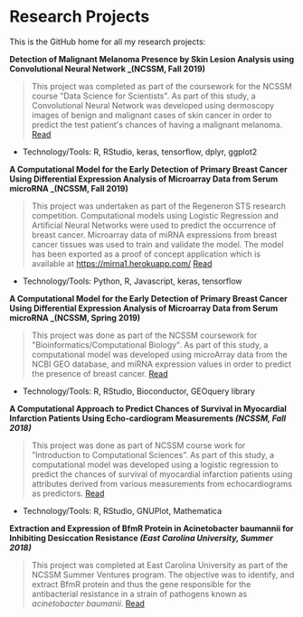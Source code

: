 # Research Projects

This is the GitHub home for all my research projects:

**Detection of Malignant Melanoma Presence by Skin Lesion Analysis using Convolutional Neural Network _(NCSSM, Fall 2019)**
> This project was completed as part of the coursework for the NCSSM course "Data Science for Scientists". As part of this study, a Convolutional Neural Network was developed using dermoscopy images of benign and malignant cases of skin cancer in order to predict the test patient's chances of having a malignant melanoma. [Read](DataScienceCNN.pdf)
 * Technology/Tools: R, RStudio, keras, tensorflow, dplyr, ggplot2

**A Computational Model for the Early Detection of Primary Breast Cancer Using Differential Expression Analysis of Microarray Data from Serum microRNA _(NCSSM, Fall 2019)**
> This project was undertaken as part of the Regeneron STS research competition. Computational models using Logistic Regression and Artificial Neural Networks were used to predict the occurrence of breast cancer. Microarray data of miRNA expressions from breast cancer tissues was used to train and validate the model. The model has been exported as a proof of concept application which is available at https://mirna1.herokuapp.com/ [Read](Regeneron_STS.pdf)
 * Technology/Tools: Python, R, Javascript, keras, tensorflow

**A Computational Model for the Early Detection of Primary Breast Cancer Using Differential Expression Analysis of Microarray Data from Serum microRNA _(NCSSM, Spring 2019)**
> This project was done as part of the NCSSM coursework for "Bioinformatics/Computational Biology". As part of this study, a computational model was developed using microArray data from the NCBI GEO database, and miRNA expression values in order to predict the presence of breast cancer. [Read](microArray.pdf)
 * Technology/Tools: R, RStudio, Bioconductor, GEOquery library

**A Computational Approach to Predict Chances of Survival in Myocardial Infarction Patients Using Echo-cardiogram Measurements  _(NCSSM, Fall 2018)_**
> This project was done as part of NCSSM course work for ”Introduction to Computational Sciences”. As part of this study, a computational model was developed using a logistic regression to predict the chances of survival of myocardial infarction patients using attributes derived from various measurements from echocardiograms as predictors. [Read](cardio.pdf)
 * Technology/Tools: R, RStudio, GNUPlot, Mathematica 

**Extraction and Expression of BfmR Protein in Acinetobacter baumannii for Inhibiting Desiccation Resistance _(East Carolina University, Summer 2018)_**
> This project was completed at East Carolina University as part of the NCSSM Summer Ventures program. The objective was to identify, and extract BfmR protein and thus the gene responsible for the antibacterial resistance in a strain of pathogens known as _acinetobacter baumanii_. [Read](BfmR.pdf)


 

